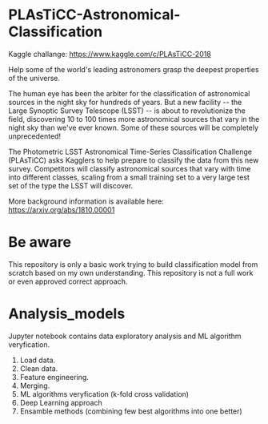 # PLAsTiCC-Astronomical-Classification
Kaggle challange: https://www.kaggle.com/c/PLAsTiCC-2018

Help some of the world's leading astronomers grasp the deepest properties of the universe.

The human eye has been the arbiter for the classification of astronomical sources in the night sky for hundreds of years. But a new facility -- the Large Synoptic Survey Telescope (LSST) -- is about to revolutionize the field, discovering 10 to 100 times more astronomical sources that vary in the night sky than we've ever known. Some of these sources will be completely unprecedented!

The Photometric LSST Astronomical Time-Series Classification Challenge (PLAsTiCC) asks Kagglers to help prepare to classify the data from this new survey. Competitors will classify astronomical sources that vary with time into different classes, scaling from a small training set to a very large test set of the type the LSST will discover.

More background information is available here: https://arxiv.org/abs/1810.00001

# Be aware
This repository is only a basic work trying to build classification model from scratch based on my own understanding.
This repository is not a full work or even approved correct approach.

# Analysis_models
Jupyter notebook contains data exploratory analysis and ML algorithm veryfication.
1. Load data.
2. Clean data.
3. Feature engineering.
4. Merging.
5. ML algorithms veryfication (k-fold cross validation)
6. Deep Learning approach
7. Ensamble methods (combining few best algorithms into one better)
